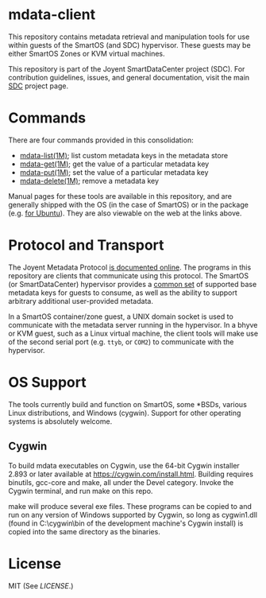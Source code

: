 # mdata-client

This repository contains metadata retrieval and manipulation tools for use
within guests of the SmartOS (and SDC) hypervisor.  These guests may be either
SmartOS Zones or KVM virtual machines.

This repository is part of the Joyent SmartDataCenter project (SDC).  For
contribution guidelines, issues, and general documentation, visit the main
[SDC](http://github.com/joyent/sdc) project page.

# Commands

There are four commands provided in this consolidation:

* [mdata-list(1M)][mdata_list]; list custom metadata keys in the metadata store
* [mdata-get(1M)][mdata_get]; get the value of a particular metadata key
* [mdata-put(1M)][mdata_put]; set the value of a particular metadata key
* [mdata-delete(1M)][mdata_delete]; remove a metadata key

Manual pages for these tools are available in this repository, and are
generally shipped with the OS (in the case of SmartOS) or in the package (e.g.
[for Ubuntu][launchpad_pkg]).  They are also viewable on the web at the links
above.

# Protocol and Transport

The Joyent Metadata Protocol [is documented online][protocol].  The programs in
this repository are clients that communicate using this protocol.  The SmartOS
(or SmartDataCenter) hypervisor provides a [common set][datadict] of supported
base metadata keys for guests to consume, as well as the ability to support
arbitrary additional user-provided metadata.

In a SmartOS container/zone guest, a UNIX domain socket is used to communicate
with the metadata server running in the hypervisor.  In a bhyve or KVM guest,
such as a Linux virtual machine, the client tools will make use of the second
serial port (e.g.  `ttyb`, or `COM2`) to communicate with the hypervisor.

# OS Support

The tools currently build and function on SmartOS, some \*BSDs, various Linux
distributions, and Windows (cygwin). Support for other operating systems is
absolutely welcome.

## Cygwin

To build mdata executables on Cygwin, use the 64-bit Cygwin installer 2.893 or
later available at https://cygwin.com/install.html. Building requires binutils,
gcc-core and make, all under the Devel category. Invoke the Cygwin terminal,
and run make on this repo.

make will produce several exe files. These programs can be copied to and run on
any version of Windows supported by Cygwin, so long as cygwin1.dll (found in
C:\cygwin\bin of the development machine's Cygwin install) is copied into the
same directory as the binaries.

# License

MIT (See _LICENSE_.)

[mdata_docs]: http://eng.joyent.com/mdata/
[protocol]: http://eng.joyent.com/mdata/protocol.html
[datadict]: http://eng.joyent.com/mdata/datadict.html
[mdata_get]: http://smartos.org/man/1M/mdata-get
[mdata_delete]: http://smartos.org/man/1M/mdata-delete
[mdata_put]: http://smartos.org/man/1M/mdata-put
[mdata_list]: http://smartos.org/man/1M/mdata-list
[launchpad_pkg]: https://launchpad.net/ubuntu/+source/joyent-mdata-client
